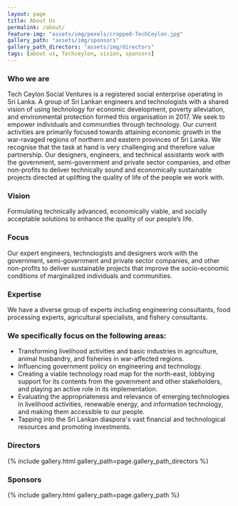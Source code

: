 ```yaml
---
layout: page
title: About Us
permalink: /about/
feature-img: "assets/img/pexels/cropped-TechCeylon.jpg"
gallery_path: "assets/img/sponsors"
gallery_path_directors: "assets/img/directors"
tags: [about us, Techceylon, vision, sponsors]
---
```


### Who we are
Tech Ceylon Social Ventures is a registered social enterprise operating in Sri Lanka. A group of Sri Lankan engineers and technologists with a shared vision of using technology for economic development, poverty alleviation, and environmental protection formed this organisation in 2017. We seek to empower individuals and communities through technology. Our current activities are primarily focused towards attaining economic growth in the war-ravaged regions of northern and eastern provinces of Sri Lanka. We recognise that the task at hand is very challenging and therefore value partnership. Our designers, engineers, and technical assistants work with the government, semi-government and private sector companies, and other non-profits to deliver technically sound and economically sustainable projects directed at uplifting the quality of life of the people we work with.

### Vision
Formulating technically advanced, economically viable, and socially acceptable solutions to enhance the quality of our people’s life.

### Focus
Our expert engineers, technologists and designers work with the government, semi-government and private sector companies, and other non-profits to deliver sustainable projects that improve the socio-economic conditions of marginalized individuals and communities.

### Expertise
We have a diverse group of experts including engineering consultants, food processing experts, agricultural specialists, and fishery consultants.

### We specifically focus on the following areas:

  * Transforming livelihood activities and basic industries in agriculture, animal husbandry, and fisheries in war-affected regions.
  * Influencing government policy on engineering and technology.
  * Creating a viable technology road map for the north-east, lobbying support for its contents from the government and other stakeholders, and playing an active role in its implementation.
  * Evaluating the appropriateness and relevance of emerging technologies in livelihood activities, renewable energy, and information technology, and making them accessible to our people.
  * Tapping into the Sri Lankan diaspora's vast financial and technological resources and promoting investments.

### Directors
{% include gallery.html gallery_path=page.gallery_path_directors %}

### Sponsors

{% include gallery.html gallery_path=page.gallery_path %}
